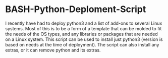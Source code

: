 # BASH-Python-Deploment-Script
I recently have had to deploy python3 and a list of add-ons to several Linux systems. Most of this is to be a form of a template that can be molded to fit the needs of the OS types, and any libraries or packages that are needed on a Linux system. This script can be used to install just python3 (version is based on needs at the time of deployment). The script can also install any extras, or it can remove python and its extras.

